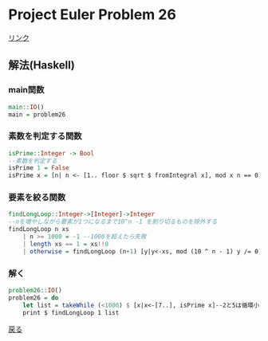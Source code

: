 # Project Euler Problem 26
[リンク](https://projecteuler.net/problem=26)
## 解法(Haskell)
### main関数
```Haskell
main::IO()
main = problem26
```
### 素数を判定する関数
```Haskell
isPrime::Integer -> Bool
--素数を判定する
isPrime 1 = False
isPrime x = [n| n <- [1.. floor $ sqrt $ fromIntegral x], mod x n == 0] == [1]
```
### 要素を絞る関数
```Haskell
findLongLoop::Integer->[Integer]->Integer
--nを増やしながら要素が1つになるまで10^n -1 を割り切るものを除外する
findLongLoop n xs
    | n >= 1000 = -1 --1000を超えたら失敗
    | length xs == 1 = xs!!0
    | otherwise = findLongLoop (n+1) [y|y<-xs, mod (10 ^ n - 1) y /= 0]
```
### 解く
```Haskell
problem26::IO()
problem26 = do
    let list = takeWhile (<1000) $ [x|x<-[7..], isPrime x]--2と5は循環小数を作らないので除外
    print $ findLongLoop 1 list
```
[戻る](/project_euler)

